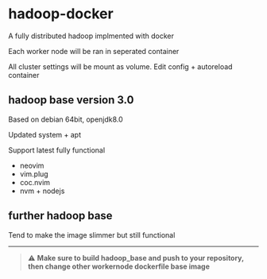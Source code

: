 # hadoop-docker
A fully distributed hadoop implmented with docker

Each worker node will be ran in seperated container

All cluster settings will be mount as volume. Edit config + autoreload container
## hadoop base version 3.0
Based on debian 64bit, openjdk8.0

Updated system + apt

Support latest fully functional
+ neovim
+ vim.plug
+ coc.nvim
+ nvm + nodejs
## further hadoop base
Tend to make the image slimmer but still functional

---

> :warning: **Make sure to build hadoop_base and push to your repository, then change other workernode dockerfile base image**

